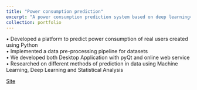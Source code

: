 ```yaml
---
title: "Power consumption prediction"
excerpt: "A power consumption prediction system based on deep learning<br/> <br/> <img src='/images/prediction-porfolio.png'>"
collection: portfolio
---
```

• Developed a platform to predict power consumption of real users created using Python<br/>
• Implemented a data pre-processing pipeline for datasets<br/>
• We developed both Desktop Application with pyQt and online web service<br/>
• Researched on different methods of prediction in data using Machine Learning, Deep Learning and Statistical Analysis<br/>

[Site](http://5.160.40.30:8090/)